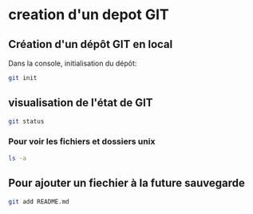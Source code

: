 
# creation d'un depot GIT
## Création d'un dépôt GIT en local

Dans la console, initialisation du dépôt:

```bash 
git init
```
## visualisation de l'état de GIT
```bash
git status
```
### Pour voir les fichiers et dossiers unix

```bash
ls -a
```
## Pour ajouter un fiechier à la future sauvegarde
```bash
git add README.md
```

